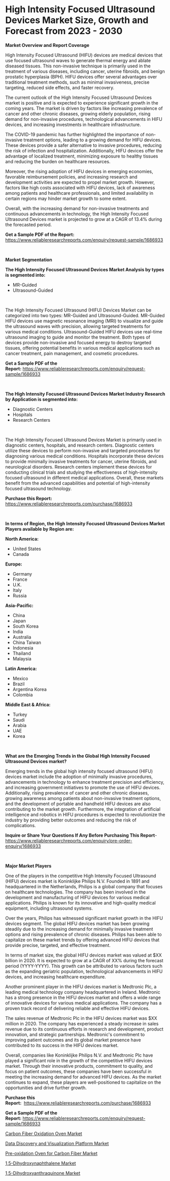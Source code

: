 <p><h1>High Intensity Focused Ultrasound Devices Market Size, Growth and Forecast from 2023 - 2030</h1></p><p><strong>Market Overview and Report Coverage</strong></p>
<p><p>High Intensity Focused Ultrasound (HIFU) devices are medical devices that use focused ultrasound waves to generate thermal energy and ablate diseased tissues. This non-invasive technique is primarily used in the treatment of various diseases, including cancer, uterine fibroids, and benign prostatic hyperplasia (BPH). HIFU devices offer several advantages over traditional treatment methods, such as minimal invasiveness, precise targeting, reduced side effects, and faster recovery.</p><p>The current outlook of the High Intensity Focused Ultrasound Devices market is positive and is expected to experience significant growth in the coming years. The market is driven by factors like increasing prevalence of cancer and other chronic diseases, growing elderly population, rising demand for non-invasive procedures, technological advancements in HIFU devices, and increasing investments in healthcare infrastructure.</p><p>The COVID-19 pandemic has further highlighted the importance of non-invasive treatment options, leading to a growing demand for HIFU devices. These devices provide a safer alternative to invasive procedures, reducing the risk of infection and hospitalization. Additionally, HIFU devices offer the advantage of localized treatment, minimizing exposure to healthy tissues and reducing the burden on healthcare resources.</p><p>Moreover, the rising adoption of HIFU devices in emerging economies, favorable reimbursement policies, and increasing research and development activities are expected to propel market growth. However, factors like high costs associated with HIFU devices, lack of awareness among patients and healthcare professionals, and limited availability in certain regions may hinder market growth to some extent.</p><p>Overall, with the increasing demand for non-invasive treatments and continuous advancements in technology, the High Intensity Focused Ultrasound Devices market is projected to grow at a CAGR of 13.4% during the forecasted period.</p></p>
<p><strong>Get a Sample PDF of the Report:</strong> <a href="https://www.reliableresearchreports.com/enquiry/request-sample/1686933">https://www.reliableresearchreports.com/enquiry/request-sample/1686933</a></p>
<p>&nbsp;</p>
<p><strong>Market Segmentation</strong></p>
<p><strong>The High Intensity Focused Ultrasound Devices Market Analysis by types is segmented into:</strong></p>
<p><ul><li>MR-Guided</li><li>Ultrasound-Guided</li></ul></p>
<p>&nbsp;</p>
<p><p>The High Intensity Focused Ultrasound (HIFU) Devices Market can be categorized into two types: MR-Guided and Ultrasound-Guided. MR-Guided HIFU devices use magnetic resonance imaging (MRI) to visualize and guide the ultrasound waves with precision, allowing targeted treatments for various medical conditions. Ultrasound-Guided HIFU devices use real-time ultrasound imaging to guide and monitor the treatment. Both types of devices provide non-invasive and focused energy to destroy targeted tissues, offering potential benefits in various medical applications such as cancer treatment, pain management, and cosmetic procedures.</p></p>
<p><strong>Get a Sample PDF of the Report:</strong>&nbsp;<a href="https://www.reliableresearchreports.com/enquiry/request-sample/1686933">https://www.reliableresearchreports.com/enquiry/request-sample/1686933</a></p>
<p>&nbsp;</p>
<p><strong>The High Intensity Focused Ultrasound Devices Market Industry Research by Application is segmented into:</strong></p>
<p><ul><li>Diagnostic Centers</li><li>Hospitals</li><li>Research Centers</li></ul></p>
<p>&nbsp;</p>
<p><p>The High Intensity Focused Ultrasound Devices Market is primarily used in diagnostic centers, hospitals, and research centers. Diagnostic centers utilize these devices to perform non-invasive and targeted procedures for diagnosing various medical conditions. Hospitals incorporate these devices to provide minimally invasive treatments for cancer, uterine fibroids, and neurological disorders. Research centers implement these devices for conducting clinical trials and studying the effectiveness of high-intensity focused ultrasound in different medical applications. Overall, these markets benefit from the advanced capabilities and potential of high-intensity focused ultrasound technology.</p></p>
<p><strong>Purchase this Report:</strong>&nbsp; <a href="https://www.reliableresearchreports.com/purchase/1686933">https://www.reliableresearchreports.com/purchase/1686933</a></p>
<p>&nbsp;</p>
<p><strong>In terms of Region, the High Intensity Focused Ultrasound Devices Market Players available by Region are:</strong></p>
<p>
    <p> <strong> North America: </strong>
        <ul>
            <li>United States</li>
            <li>Canada</li>
        </ul>
        </p> 
    <p> <strong> Europe: </strong>
        <ul>
            <li>Germany</li>
            <li>France</li>
            <li>U.K.</li>
            <li>Italy</li>
            <li>Russia</li>
        </ul>
        </p> 
    <p> <strong> Asia-Pacific: </strong>
        <ul>
            <li>China</li>
            <li>Japan</li>
            <li>South Korea</li>
            <li>India</li>
            <li>Australia</li>
            <li>China Taiwan</li>
            <li>Indonesia</li>
            <li>Thailand</li>
            <li>Malaysia</li>
        </ul>
        </p> 
    <p> <strong> Latin America: </strong>
        <ul>
            <li>Mexico</li>
            <li>Brazil</li>
            <li>Argentina Korea</li>
            <li>Colombia</li>
        </ul>
        </p> 
    <p> <strong> Middle East & Africa: </strong>
        <ul>
            <li>Turkey</li>
            <li>Saudi</li>
            <li>Arabia</li>
            <li>UAE</li>
            <li>Korea</li>
        </ul>
    </p>
    </p>
<p>&nbsp;</p>
<p><strong>What are the Emerging Trends in the Global High Intensity Focused Ultrasound Devices market?</strong></p>
<p><p>Emerging trends in the global high intensity focused ultrasound (HIFU) devices market include the adoption of minimally invasive procedures, advancements in technology to enhance treatment precision and efficiency, and increasing government initiatives to promote the use of HIFU devices. Additionally, rising prevalence of cancer and other chronic diseases, growing awareness among patients about non-invasive treatment options, and the development of portable and handheld HIFU devices are also contributing to the market growth. Furthermore, the integration of artificial intelligence and robotics in HIFU procedures is expected to revolutionize the industry by providing better outcomes and reducing the risk of complications.</p></p>
<p><strong>Inquire or Share Your Questions If Any Before Purchasing This Report</strong>- <a href="https://www.reliableresearchreports.com/enquiry/pre-order-enquiry/1686933">https://www.reliableresearchreports.com/enquiry/pre-order-enquiry/1686933</a></p>
<p>&nbsp;</p>
<p><strong>Major Market Players</strong></p>
<p><p>One of the players in the competitive High Intensity Focused Ultrasound (HIFU) devices market is Koninklijke Philips N.V. Founded in 1891 and headquartered in the Netherlands, Philips is a global company that focuses on healthcare technologies. The company has been involved in the development and manufacturing of HIFU devices for various medical applications. Philips is known for its innovative and high-quality medical equipment, including ultrasound systems.</p><p>Over the years, Philips has witnessed significant market growth in the HIFU devices segment. The global HIFU devices market has been growing steadily due to the increasing demand for minimally invasive treatment options and rising prevalence of chronic diseases. Philips has been able to capitalize on these market trends by offering advanced HIFU devices that provide precise, targeted, and effective treatment.</p><p>In terms of market size, the global HIFU devices market was valued at $XX billion in 2020. It is expected to grow at a CAGR of XX% during the forecast period (YYYY-YYYY). This growth can be attributed to various factors such as the expanding geriatric population, technological advancements in HIFU devices, and increasing healthcare expenditure.</p><p>Another prominent player in the HIFU devices market is Medtronic Plc, a leading medical technology company headquartered in Ireland. Medtronic has a strong presence in the HIFU devices market and offers a wide range of innovative devices for various medical applications. The company has a proven track record of delivering reliable and effective HIFU devices.</p><p>The sales revenue of Medtronic Plc in the HIFU devices market was $XX million in 2020. The company has experienced a steady increase in sales revenue due to its continuous efforts in research and development, product innovation, and strategic partnerships. Medtronic's commitment to improving patient outcomes and its global market presence have contributed to its success in the HIFU devices market.</p><p>Overall, companies like Koninklijke Philips N.V. and Medtronic Plc have played a significant role in the growth of the competitive HIFU devices market. Through their innovative products, commitment to quality, and focus on patient outcomes, these companies have been successful in meeting the increasing demand for advanced HIFU devices. As the market continues to expand, these players are well-positioned to capitalize on the opportunities and drive further growth.</p></p>
<p><strong>Purchase this Report:</strong>&nbsp;&nbsp;<a href="https://www.reliableresearchreports.com/purchase/1686933">https://www.reliableresearchreports.com/purchase/1686933</a></p>
<p></p>
<p><strong>Get a Sample PDF of the Report:</strong>&nbsp;<a href="https://www.reliableresearchreports.com/enquiry/request-sample/1686933">https://www.reliableresearchreports.com/enquiry/request-sample/1686933</a></p>
<p><p><a href="https://www.linkedin.com/pulse/carbon-fiber-oxidation-oven-market-research-report-provides/">Carbon Fiber Oxidation Oven Market</a></p><p><a href="https://github.com/kipkeeva/Market-Research-Report-List-1/blob/main/data-discovery-and-visualization-platform-market.md">Data Discovery and Visualization Platform Market</a></p><p><a href="https://www.linkedin.com/pulse/decoding-pre-oxidation-oven-carbon-fiber-market-deep-dive-latest/">Pre-oxidation Oven for Carbon Fiber Market</a></p><p><a href="https://medium.com/@kennethjensen27/analyzing-1-5-dihydroxynaphthalene-market-global-industry-perspective-and-forecast-2023-to-2030-45ac9abf905b">1,5-Dihydroxynaphthalene Market</a></p><p><a href="https://medium.com/@donaldmendez2018/decoding-1-5-dihydroxyanthraquinone-market-metrics-market-share-trends-and-growth-patterns-cddac099e692">1,5-Dihydroxyanthraquinone Market</a></p></p>